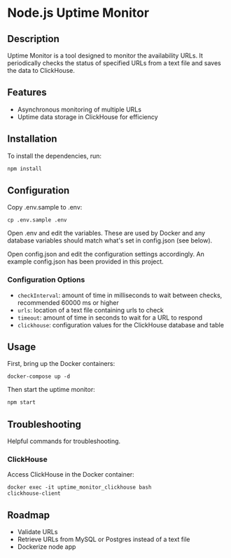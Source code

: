 # Node.js Uptime Monitor

## Description

Uptime Monitor is a tool designed to monitor the availability URLs. It periodically checks the status of specified URLs from a text file and saves the data to ClickHouse.

## Features

- Asynchronous monitoring of multiple URLs
- Uptime data storage in ClickHouse for efficiency

## Installation

To install the dependencies, run:

```bash
npm install
```

## Configuration

Copy .env.sample to .env:

```
cp .env.sample .env
```

Open .env and edit the variables. These are used by Docker and any database variables should match what's set in config.json (see below).

Open config.json and edit the configuration settings accordingly. An example config.json has been provided in this project.

### Configuration Options

- `checkInterval`: amount of time in milliseconds to wait between checks, recommended 60000 ms or higher
- `urls`: location of a text file containing urls to check
- `timeout`: amount of time in seconds to wait for a URL to respond
- `clickhouse`: configuration values for the ClickHouse database and table

## Usage

First, bring up the Docker containers:

```
docker-compose up -d
```

Then start the uptime monitor:

```bash
npm start
```

## Troubleshooting

Helpful commands for troubleshooting.

### ClickHouse

Access ClickHouse in the Docker container:

```
docker exec -it uptime_monitor_clickhouse bash
clickhouse-client
```

## Roadmap

- Validate URLs
- Retrieve URLs from MySQL or Postgres instead of a text file
- Dockerize node app
